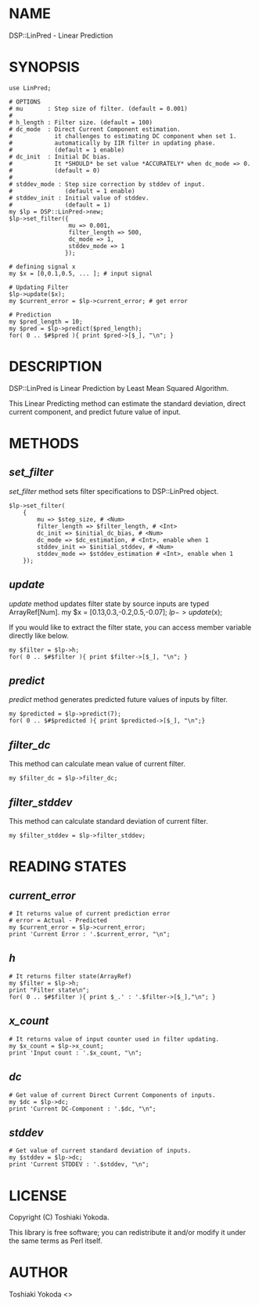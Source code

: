 # NAME

DSP::LinPred - Linear Prediction

# SYNOPSIS

    use LinPred;

    # OPTIONS
    # mu       : Step size of filter. (default = 0.001)
    #
    # h_length : Filter size. (default = 100)
    # dc_mode  : Direct Current Component estimation.
    #            it challenges to estimating DC component when set 1.
    #            automatically by IIR filter in updating phase.
    #            (default = 1 enable)
    # dc_init  : Initial DC bias.
    #            It *SHOULD* be set value *ACCURATELY* when dc_mode => 0.
    #            (default = 0)
    #
    # stddev_mode : Step size correction by stddev of input.
    #               (default = 1 enable)
    # stddev_init : Initial value of stddev.
    #               (default = 1)
    my $lp = DSP::LinPred->new;
    $lp->set_filter({
                     mu => 0.001,
                     filter_length => 500,
                     dc_mode => 1,
                     stddev_mode => 1
                    });

    # defining signal x
    my $x = [0,0.1,0.5, ... ]; # input signal

    # Updating Filter
    $lp->update($x);
    my $current_error = $lp->current_error; # get error

    # Prediction
    my $pred_length = 10;
    my $pred = $lp->predict($pred_length);
    for( 0 .. $#$pred ){ print $pred->[$_], "\n"; }

# DESCRIPTION

DSP::LinPred is Linear Prediction by Least Mean Squared Algorithm.

This Linear Predicting method can estimate the standard deviation, direct current component, and predict future value of input.

# METHODS

## _set\_filter_

_set\_filter_ method sets filter specifications to DSP::LinPred object.

    $lp->set_filter(
        {
            mu => $step_size, # <Num>
            filter_length => $filter_length, # <Int>
            dc_init => $initial_dc_bias, # <Num>
            dc_mode => $dc_estimation, # <Int>, enable when 1
            stddev_init => $initial_stddev, # <Num>
            stddev_mode => $stddev_estimation # <Int>, enable when 1
        });

## _update_

_update_ method updates filter state by source inputs are typed ArrayRef\[Num\].
    my $x = \[0.13,0.3,-0.2,0.5,-0.07\];
    $lp->update($x);

If you would like to extract the filter state, you can access member variable directly like below.

    my $filter = $lp->h;
    for( 0 .. $#$filter ){ print $filter->[$_], "\n"; }

## _predict_

_predict_ method generates predicted future values of inputs by filter.

    my $predicted = $lp->predict(7);
    for( 0 .. $#$predicted ){ print $predicted->[$_], "\n";}

## _filter\_dc_

This method can calculate mean value of current filter.

    my $filter_dc = $lp->filter_dc;

## _filter\_stddev_

This method can calculate standard deviation of current filter.

    my $filter_stddev = $lp->filter_stddev;

# READING STATES

## _current\_error_

    # It returns value of current prediction error
    # error = Actual - Predicted
    my $current_error = $lp->current_error;
    print 'Current Error : '.$current_error, "\n";

## _h_

    # It returns filter state(ArrayRef)
    my $filter = $lp->h;
    print "Filter state\n";
    for( 0 .. $#$filter ){ print $_.' : '.$filter->[$_],"\n"; }

## _x\_count_

    # It returns value of input counter used in filter updating.
    my $x_count = $lp->x_count;
    print 'Input count : '.$x_count, "\n";

## _dc_

    # Get value of current Direct Current Components of inputs.
    my $dc = $lp->dc;
    print 'Current DC-Component : '.$dc, "\n";

## _stddev_

    # Get value of current standard deviation of inputs.
    my $stddev = $lp->dc;
    print 'Current STDDEV : '.$stddev, "\n";

# LICENSE

Copyright (C) Toshiaki Yokoda.

This library is free software; you can redistribute it and/or modify
it under the same terms as Perl itself.

# AUTHOR

Toshiaki Yokoda <>
